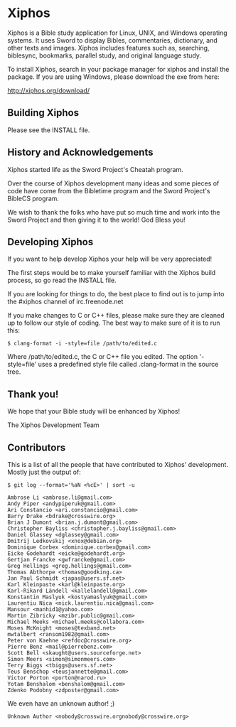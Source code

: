 # Xiphos

Xiphos is a Bible study application for Linux, UNIX, and Windows operating
systems. It uses Sword to display Bibles, commentaries, dictionary, and other
texts and images. Xiphos includes features such as, searching, biblesync,
bookmarks, parallel study, and original language study.

To install Xiphos, search in your package manager for xiphos and install the
package. If you are using Windows, please download the exe from here:

http://xiphos.org/download/

## Building Xiphos

Please see the INSTALL file.


## History and Acknowledgements

Xiphos started life as the Sword Project's Cheatah program.

Over the course of Xiphos development many ideas and some pieces of code have
come from the Bibletime program and the Sword Project's BibleCS program.

We wish to thank the folks who have put so much time and work into the Sword
Project and then giving it to the world! God Bless you!


## Developing Xiphos


If you want to help develop Xiphos your help will be very appreciated!

The first steps would be to make yourself familiar with the Xiphos build
process, so go read the INSTALL file.

If you are looking for things to do, the best place to find out is to jump into
the #xiphos channel of irc.freenode.net

If you make changes to C or C++ files, please make sure they are cleaned up to
follow our style of coding. The best way to make sure of it is to run this:

	$ clang-format -i -style=file /path/to/edited.c

Where /path/to/edited.c, the C or C++ file you edited. The option '-style=file'
uses a predefined style file called .clang-format in the source tree.


## Thank you!


We hope that your Bible study will be enhanced by Xiphos!

The Xiphos Development Team

## Contributors

This is a list of all the people that have contributed to Xiphos' development.
Mostly just the output of:

	$ git log --format='%aN <%cE>' | sort -u

~~~
Ambrose Li <ambrose.li@gmail.com> 
Andy Piper <andypiperuk@gmail.com> 
Ari Constancio <ari.constancio@gmail.com> 
Barry Drake <bdrake@crosswire.org> 
Brian J Dumont <brian.j.dumont@gmail.com> 
Christopher Bayliss <christopher.j.bayliss@gmail.com> 
Daniel Glassey <dglassey@gmail.com> 
Dmitrij Ledkovskij <xnox@debian.org> 
Dominique Corbex <dominique.corbex@gmail.com> 
Eicke Godehardt <eicke@godehardt.org> 
Gertjan Francke <gwfrancke@gmail.com> 
Greg Hellings <greg.hellings@gmail.com> 
Thomas Abthorpe <thomas@goodking.ca> 
Jan Paul Schmidt <japas@users.sf.net> 
Karl Kleinpaste <karl@kleinpaste.org> 
Karl-Rikard Ländell <kallelandell@gmail.com> 
Konstantin Maslyuk <kostyamaslyuk@gmail.com> 
Laurentiu Nica <nick.laurentiu.nica@gmail.com> 
Mansour <manhid1@yahoo.com> 
Martin Zibricky <mzibr.public@gmail.com> 
Michael Meeks <michael.meeks@collabora.com> 
Moses McKnight <moses@texband.net> 
mwtalbert <ransom1982@gmail.com> 
Peter von Kaehne <refdoc@crosswire.org> 
Pierre Benz <mail@pierrebenz.com> 
Scott Bell <skaught@users.sourceforge.net> 
Simon Meers <simon@simonmeers.com> 
Terry Biggs <tbiggs@users.sf.net> 
Teus Benschop <teusjannette@gmail.com> 
Victor Porton <porton@narod.ru> 
Yotam Benshalom <benshalom@gmail.com> 
Zdenko Podobny <zdposter@gmail.com> 
~~~

We even have an unknown author! ;)

	Unknown Author <nobody@crosswire.orgnobody@crosswire.org>
